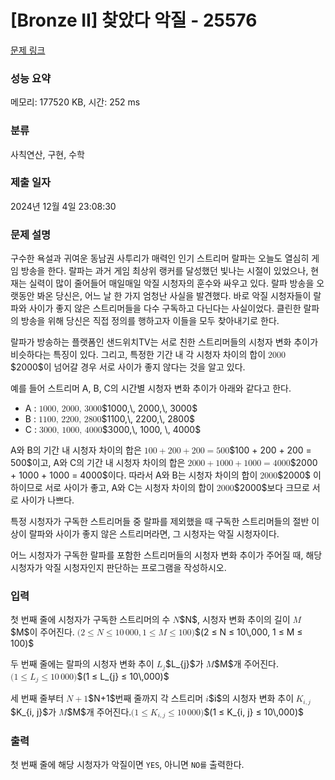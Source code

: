 # [Bronze II] 찾았다 악질 - 25576 

[문제 링크](https://www.acmicpc.net/problem/25576) 

### 성능 요약

메모리: 177520 KB, 시간: 252 ms

### 분류

사칙연산, 구현, 수학

### 제출 일자

2024년 12월 4일 23:08:30

### 문제 설명

<p style="user-select: auto !important;">구수한 욕설과 귀여운 동남권 사투리가 매력인 인기 스트리머 랄파는 오늘도 열심히 게임 방송을 한다. 랄파는 과거 게임 최상위 랭커를 달성했던 빛나는 시절이 있었으나, 현재는 실력이 많이 줄어들어 매일매일 악질 시청자의 훈수와 싸우고 있다. 랄파 방송을 오랫동안 봐온 당신은, 어느 날 한 가지 엄청난 사실을 발견했다. 바로 악질 시청자들이 랄파와 사이가 좋지 않은 스트리머들을 다수 구독하고 다닌다는 사실이었다. 클린한 랄파의 방송을 위해 당신은 직접 정의를 행하고자 이들을 모두 찾아내기로 한다.</p>

<p style="user-select: auto !important;">랄파가 방송하는 플랫폼인 샌드위치TV는 서로 친한 스트리머들의 시청자 변화 추이가 비슷하다는 특징이 있다. 그리고, 특정한 기간 내 각 시청자 차이의 합이 <mjx-container class="MathJax" jax="CHTML" style="font-size: 99.7%; position: relative; user-select: auto !important;"><mjx-math class="MJX-TEX" aria-hidden="true" style="user-select: auto !important;"><mjx-mn class="mjx-n" style="user-select: auto !important;"><mjx-c class="mjx-c32" style="user-select: auto !important;"></mjx-c><mjx-c class="mjx-c30" style="user-select: auto !important;"></mjx-c><mjx-c class="mjx-c30" style="user-select: auto !important;"></mjx-c><mjx-c class="mjx-c30" style="user-select: auto !important;"></mjx-c></mjx-mn></mjx-math><mjx-assistive-mml unselectable="on" display="inline" style="user-select: auto !important;"><math xmlns="http://www.w3.org/1998/Math/MathML" style="user-select: auto !important;"><mn style="user-select: auto !important;">2000</mn></math></mjx-assistive-mml><span aria-hidden="true" class="no-mathjax mjx-copytext" style="user-select: auto !important;">$2000$</span></mjx-container>이 넘어갈 경우 서로 사이가 좋지 않다는 것을 알고 있다.</p>

<p style="user-select: auto !important;">예를 들어 스트리머 A, B, C의 시간별 시청자 변화 추이가 아래와 같다고 한다.</p>

<ul style="user-select: auto !important;">
	<li style="user-select: auto !important;">A : <mjx-container class="MathJax" jax="CHTML" style="font-size: 99.7%; position: relative; user-select: auto !important;"><mjx-math class="MJX-TEX" aria-hidden="true" style="user-select: auto !important;"><mjx-mn class="mjx-n" style="user-select: auto !important;"><mjx-c class="mjx-c31" style="user-select: auto !important;"></mjx-c><mjx-c class="mjx-c30" style="user-select: auto !important;"></mjx-c><mjx-c class="mjx-c30" style="user-select: auto !important;"></mjx-c><mjx-c class="mjx-c30" style="user-select: auto !important;"></mjx-c></mjx-mn><mjx-mo class="mjx-n" style="user-select: auto !important;"><mjx-c class="mjx-c2C" style="user-select: auto !important;"></mjx-c></mjx-mo><mjx-mstyle style="user-select: auto !important;"><mjx-mspace style="width: 0.167em; user-select: auto !important;"></mjx-mspace></mjx-mstyle><mjx-mn class="mjx-n" space="2" style="user-select: auto !important;"><mjx-c class="mjx-c32" style="user-select: auto !important;"></mjx-c><mjx-c class="mjx-c30" style="user-select: auto !important;"></mjx-c><mjx-c class="mjx-c30" style="user-select: auto !important;"></mjx-c><mjx-c class="mjx-c30" style="user-select: auto !important;"></mjx-c></mjx-mn><mjx-mo class="mjx-n" style="user-select: auto !important;"><mjx-c class="mjx-c2C" style="user-select: auto !important;"></mjx-c></mjx-mo><mjx-mstyle style="user-select: auto !important;"><mjx-mspace style="width: 0.167em; user-select: auto !important;"></mjx-mspace></mjx-mstyle><mjx-mn class="mjx-n" space="2" style="user-select: auto !important;"><mjx-c class="mjx-c33" style="user-select: auto !important;"></mjx-c><mjx-c class="mjx-c30" style="user-select: auto !important;"></mjx-c><mjx-c class="mjx-c30" style="user-select: auto !important;"></mjx-c><mjx-c class="mjx-c30" style="user-select: auto !important;"></mjx-c></mjx-mn></mjx-math><mjx-assistive-mml unselectable="on" display="inline" style="user-select: auto !important;"><math xmlns="http://www.w3.org/1998/Math/MathML" style="user-select: auto !important;"><mn style="user-select: auto !important;">1000</mn><mo style="user-select: auto !important;">,</mo><mstyle scriptlevel="0" style="user-select: auto !important;"><mspace width="0.167em" style="user-select: auto !important;"></mspace></mstyle><mn style="user-select: auto !important;">2000</mn><mo style="user-select: auto !important;">,</mo><mstyle scriptlevel="0" style="user-select: auto !important;"><mspace width="0.167em" style="user-select: auto !important;"></mspace></mstyle><mn style="user-select: auto !important;">3000</mn></math></mjx-assistive-mml><span aria-hidden="true" class="no-mathjax mjx-copytext" style="user-select: auto !important;">$1000,\, 2000,\, 3000$</span> </mjx-container></li>
	<li style="user-select: auto !important;">B : <mjx-container class="MathJax" jax="CHTML" style="font-size: 99.7%; position: relative; user-select: auto !important;"><mjx-math class="MJX-TEX" aria-hidden="true" style="user-select: auto !important;"><mjx-mn class="mjx-n" style="user-select: auto !important;"><mjx-c class="mjx-c31" style="user-select: auto !important;"></mjx-c><mjx-c class="mjx-c31" style="user-select: auto !important;"></mjx-c><mjx-c class="mjx-c30" style="user-select: auto !important;"></mjx-c><mjx-c class="mjx-c30" style="user-select: auto !important;"></mjx-c></mjx-mn><mjx-mo class="mjx-n" style="user-select: auto !important;"><mjx-c class="mjx-c2C" style="user-select: auto !important;"></mjx-c></mjx-mo><mjx-mstyle style="user-select: auto !important;"><mjx-mspace style="width: 0.167em; user-select: auto !important;"></mjx-mspace></mjx-mstyle><mjx-mn class="mjx-n" space="2" style="user-select: auto !important;"><mjx-c class="mjx-c32" style="user-select: auto !important;"></mjx-c><mjx-c class="mjx-c32" style="user-select: auto !important;"></mjx-c><mjx-c class="mjx-c30" style="user-select: auto !important;"></mjx-c><mjx-c class="mjx-c30" style="user-select: auto !important;"></mjx-c></mjx-mn><mjx-mo class="mjx-n" style="user-select: auto !important;"><mjx-c class="mjx-c2C" style="user-select: auto !important;"></mjx-c></mjx-mo><mjx-mstyle style="user-select: auto !important;"><mjx-mspace style="width: 0.167em; user-select: auto !important;"></mjx-mspace></mjx-mstyle><mjx-mn class="mjx-n" space="2" style="user-select: auto !important;"><mjx-c class="mjx-c32" style="user-select: auto !important;"></mjx-c><mjx-c class="mjx-c38" style="user-select: auto !important;"></mjx-c><mjx-c class="mjx-c30" style="user-select: auto !important;"></mjx-c><mjx-c class="mjx-c30" style="user-select: auto !important;"></mjx-c></mjx-mn></mjx-math><mjx-assistive-mml unselectable="on" display="inline" style="user-select: auto !important;"><math xmlns="http://www.w3.org/1998/Math/MathML" style="user-select: auto !important;"><mn style="user-select: auto !important;">1100</mn><mo style="user-select: auto !important;">,</mo><mstyle scriptlevel="0" style="user-select: auto !important;"><mspace width="0.167em" style="user-select: auto !important;"></mspace></mstyle><mn style="user-select: auto !important;">2200</mn><mo style="user-select: auto !important;">,</mo><mstyle scriptlevel="0" style="user-select: auto !important;"><mspace width="0.167em" style="user-select: auto !important;"></mspace></mstyle><mn style="user-select: auto !important;">2800</mn></math></mjx-assistive-mml><span aria-hidden="true" class="no-mathjax mjx-copytext" style="user-select: auto !important;">$1100,\, 2200,\, 2800$</span> </mjx-container></li>
	<li style="user-select: auto !important;">C : <mjx-container class="MathJax" jax="CHTML" style="font-size: 99.7%; position: relative; user-select: auto !important;"><mjx-math class="MJX-TEX" aria-hidden="true" style="user-select: auto !important;"><mjx-mn class="mjx-n" style="user-select: auto !important;"><mjx-c class="mjx-c33" style="user-select: auto !important;"></mjx-c><mjx-c class="mjx-c30" style="user-select: auto !important;"></mjx-c><mjx-c class="mjx-c30" style="user-select: auto !important;"></mjx-c><mjx-c class="mjx-c30" style="user-select: auto !important;"></mjx-c></mjx-mn><mjx-mo class="mjx-n" style="user-select: auto !important;"><mjx-c class="mjx-c2C" style="user-select: auto !important;"></mjx-c></mjx-mo><mjx-mstyle style="user-select: auto !important;"><mjx-mspace style="width: 0.167em; user-select: auto !important;"></mjx-mspace></mjx-mstyle><mjx-mn class="mjx-n" space="2" style="user-select: auto !important;"><mjx-c class="mjx-c31" style="user-select: auto !important;"></mjx-c><mjx-c class="mjx-c30" style="user-select: auto !important;"></mjx-c><mjx-c class="mjx-c30" style="user-select: auto !important;"></mjx-c><mjx-c class="mjx-c30" style="user-select: auto !important;"></mjx-c></mjx-mn><mjx-mo class="mjx-n" style="user-select: auto !important;"><mjx-c class="mjx-c2C" style="user-select: auto !important;"></mjx-c></mjx-mo><mjx-mstyle style="user-select: auto !important;"><mjx-mspace style="width: 0.167em; user-select: auto !important;"></mjx-mspace></mjx-mstyle><mjx-mn class="mjx-n" space="2" style="user-select: auto !important;"><mjx-c class="mjx-c34" style="user-select: auto !important;"></mjx-c><mjx-c class="mjx-c30" style="user-select: auto !important;"></mjx-c><mjx-c class="mjx-c30" style="user-select: auto !important;"></mjx-c><mjx-c class="mjx-c30" style="user-select: auto !important;"></mjx-c></mjx-mn></mjx-math><mjx-assistive-mml unselectable="on" display="inline" style="user-select: auto !important;"><math xmlns="http://www.w3.org/1998/Math/MathML" style="user-select: auto !important;"><mn style="user-select: auto !important;">3000</mn><mo style="user-select: auto !important;">,</mo><mstyle scriptlevel="0" style="user-select: auto !important;"><mspace width="0.167em" style="user-select: auto !important;"></mspace></mstyle><mn style="user-select: auto !important;">1000</mn><mo style="user-select: auto !important;">,</mo><mstyle scriptlevel="0" style="user-select: auto !important;"><mspace width="0.167em" style="user-select: auto !important;"></mspace></mstyle><mn style="user-select: auto !important;">4000</mn></math></mjx-assistive-mml><span aria-hidden="true" class="no-mathjax mjx-copytext" style="user-select: auto !important;">$3000,\, 1000, \, 4000$</span> </mjx-container></li>
</ul>

<p style="user-select: auto !important;">A와 B의 기간 내 시청자 차이의 합은 <mjx-container class="MathJax" jax="CHTML" style="font-size: 99.7%; position: relative; user-select: auto !important;"><mjx-math class="MJX-TEX" aria-hidden="true" style="user-select: auto !important;"><mjx-mn class="mjx-n" style="user-select: auto !important;"><mjx-c class="mjx-c31" style="user-select: auto !important;"></mjx-c><mjx-c class="mjx-c30" style="user-select: auto !important;"></mjx-c><mjx-c class="mjx-c30" style="user-select: auto !important;"></mjx-c></mjx-mn><mjx-mo class="mjx-n" space="3" style="user-select: auto !important;"><mjx-c class="mjx-c2B" style="user-select: auto !important;"></mjx-c></mjx-mo><mjx-mn class="mjx-n" space="3" style="user-select: auto !important;"><mjx-c class="mjx-c32" style="user-select: auto !important;"></mjx-c><mjx-c class="mjx-c30" style="user-select: auto !important;"></mjx-c><mjx-c class="mjx-c30" style="user-select: auto !important;"></mjx-c></mjx-mn><mjx-mo class="mjx-n" space="3" style="user-select: auto !important;"><mjx-c class="mjx-c2B" style="user-select: auto !important;"></mjx-c></mjx-mo><mjx-mn class="mjx-n" space="3" style="user-select: auto !important;"><mjx-c class="mjx-c32" style="user-select: auto !important;"></mjx-c><mjx-c class="mjx-c30" style="user-select: auto !important;"></mjx-c><mjx-c class="mjx-c30" style="user-select: auto !important;"></mjx-c></mjx-mn><mjx-mo class="mjx-n" space="4" style="user-select: auto !important;"><mjx-c class="mjx-c3D" style="user-select: auto !important;"></mjx-c></mjx-mo><mjx-mn class="mjx-n" space="4" style="user-select: auto !important;"><mjx-c class="mjx-c35" style="user-select: auto !important;"></mjx-c><mjx-c class="mjx-c30" style="user-select: auto !important;"></mjx-c><mjx-c class="mjx-c30" style="user-select: auto !important;"></mjx-c></mjx-mn></mjx-math><mjx-assistive-mml unselectable="on" display="inline" style="user-select: auto !important;"><math xmlns="http://www.w3.org/1998/Math/MathML" style="user-select: auto !important;"><mn style="user-select: auto !important;">100</mn><mo style="user-select: auto !important;">+</mo><mn style="user-select: auto !important;">200</mn><mo style="user-select: auto !important;">+</mo><mn style="user-select: auto !important;">200</mn><mo style="user-select: auto !important;">=</mo><mn style="user-select: auto !important;">500</mn></math></mjx-assistive-mml><span aria-hidden="true" class="no-mathjax mjx-copytext" style="user-select: auto !important;">$100 + 200 + 200 = 500$</span></mjx-container>이고, A와 C의 기간 내 시청자 차이의 합은 <mjx-container class="MathJax" jax="CHTML" style="font-size: 99.7%; position: relative; user-select: auto !important;"><mjx-math class="MJX-TEX" aria-hidden="true" style="user-select: auto !important;"><mjx-mn class="mjx-n" style="user-select: auto !important;"><mjx-c class="mjx-c32" style="user-select: auto !important;"></mjx-c><mjx-c class="mjx-c30" style="user-select: auto !important;"></mjx-c><mjx-c class="mjx-c30" style="user-select: auto !important;"></mjx-c><mjx-c class="mjx-c30" style="user-select: auto !important;"></mjx-c></mjx-mn><mjx-mo class="mjx-n" space="3" style="user-select: auto !important;"><mjx-c class="mjx-c2B" style="user-select: auto !important;"></mjx-c></mjx-mo><mjx-mn class="mjx-n" space="3" style="user-select: auto !important;"><mjx-c class="mjx-c31" style="user-select: auto !important;"></mjx-c><mjx-c class="mjx-c30" style="user-select: auto !important;"></mjx-c><mjx-c class="mjx-c30" style="user-select: auto !important;"></mjx-c><mjx-c class="mjx-c30" style="user-select: auto !important;"></mjx-c></mjx-mn><mjx-mo class="mjx-n" space="3" style="user-select: auto !important;"><mjx-c class="mjx-c2B" style="user-select: auto !important;"></mjx-c></mjx-mo><mjx-mn class="mjx-n" space="3" style="user-select: auto !important;"><mjx-c class="mjx-c31" style="user-select: auto !important;"></mjx-c><mjx-c class="mjx-c30" style="user-select: auto !important;"></mjx-c><mjx-c class="mjx-c30" style="user-select: auto !important;"></mjx-c><mjx-c class="mjx-c30" style="user-select: auto !important;"></mjx-c></mjx-mn><mjx-mo class="mjx-n" space="4" style="user-select: auto !important;"><mjx-c class="mjx-c3D" style="user-select: auto !important;"></mjx-c></mjx-mo><mjx-mn class="mjx-n" space="4" style="user-select: auto !important;"><mjx-c class="mjx-c34" style="user-select: auto !important;"></mjx-c><mjx-c class="mjx-c30" style="user-select: auto !important;"></mjx-c><mjx-c class="mjx-c30" style="user-select: auto !important;"></mjx-c><mjx-c class="mjx-c30" style="user-select: auto !important;"></mjx-c></mjx-mn></mjx-math><mjx-assistive-mml unselectable="on" display="inline" style="user-select: auto !important;"><math xmlns="http://www.w3.org/1998/Math/MathML" style="user-select: auto !important;"><mn style="user-select: auto !important;">2000</mn><mo style="user-select: auto !important;">+</mo><mn style="user-select: auto !important;">1000</mn><mo style="user-select: auto !important;">+</mo><mn style="user-select: auto !important;">1000</mn><mo style="user-select: auto !important;">=</mo><mn style="user-select: auto !important;">4000</mn></math></mjx-assistive-mml><span aria-hidden="true" class="no-mathjax mjx-copytext" style="user-select: auto !important;">$2000 + 1000 + 1000 = 4000$</span></mjx-container>이다. 따라서 A와 B는 시청자 차이의 합이 <mjx-container class="MathJax" jax="CHTML" style="font-size: 99.7%; position: relative; user-select: auto !important;"><mjx-math class="MJX-TEX" aria-hidden="true" style="user-select: auto !important;"><mjx-mn class="mjx-n" style="user-select: auto !important;"><mjx-c class="mjx-c32" style="user-select: auto !important;"></mjx-c><mjx-c class="mjx-c30" style="user-select: auto !important;"></mjx-c><mjx-c class="mjx-c30" style="user-select: auto !important;"></mjx-c><mjx-c class="mjx-c30" style="user-select: auto !important;"></mjx-c></mjx-mn></mjx-math><mjx-assistive-mml unselectable="on" display="inline" style="user-select: auto !important;"><math xmlns="http://www.w3.org/1998/Math/MathML" style="user-select: auto !important;"><mn style="user-select: auto !important;">2000</mn></math></mjx-assistive-mml><span aria-hidden="true" class="no-mathjax mjx-copytext" style="user-select: auto !important;">$2000$</span></mjx-container> 이하이므로 서로 사이가 좋고, A와 C는 시청자 차이의 합이 <mjx-container class="MathJax" jax="CHTML" style="font-size: 99.7%; position: relative; user-select: auto !important;"><mjx-math class="MJX-TEX" aria-hidden="true" style="user-select: auto !important;"><mjx-mn class="mjx-n" style="user-select: auto !important;"><mjx-c class="mjx-c32" style="user-select: auto !important;"></mjx-c><mjx-c class="mjx-c30" style="user-select: auto !important;"></mjx-c><mjx-c class="mjx-c30" style="user-select: auto !important;"></mjx-c><mjx-c class="mjx-c30" style="user-select: auto !important;"></mjx-c></mjx-mn></mjx-math><mjx-assistive-mml unselectable="on" display="inline" style="user-select: auto !important;"><math xmlns="http://www.w3.org/1998/Math/MathML" style="user-select: auto !important;"><mn style="user-select: auto !important;">2000</mn></math></mjx-assistive-mml><span aria-hidden="true" class="no-mathjax mjx-copytext" style="user-select: auto !important;">$2000$</span></mjx-container>보다 크므로 서로 사이가 나쁘다.</p>

<p style="user-select: auto !important;">특정 시청자가 구독한 스트리머들 중 랄파를 제외했을 때 구독한 스트리머들의 절반 이상이 랄파와 사이가 좋지 않은 스트리머라면, 그 시청자는 악질 시청자이다.</p>

<p style="user-select: auto !important;">어느 시청자가 구독한 랄파를 포함한 스트리머들의 시청자 변화 추이가 주어질 때, 해당 시청자가 악질 시청자인지 판단하는 프로그램을 작성하시오.</p>

### 입력 

 <p style="user-select: auto !important;">첫 번째 줄에 시청자가 구독한 스트리머의 수 <mjx-container class="MathJax" jax="CHTML" style="font-size: 99.7%; position: relative; user-select: auto !important;"><mjx-math class="MJX-TEX" aria-hidden="true" style="user-select: auto !important;"><mjx-mi class="mjx-i" style="user-select: auto !important;"><mjx-c class="mjx-c1D441 TEX-I" style="user-select: auto !important;"></mjx-c></mjx-mi></mjx-math><mjx-assistive-mml unselectable="on" display="inline" style="user-select: auto !important;"><math xmlns="http://www.w3.org/1998/Math/MathML" style="user-select: auto !important;"><mi style="user-select: auto !important;">N</mi></math></mjx-assistive-mml><span aria-hidden="true" class="no-mathjax mjx-copytext" style="user-select: auto !important;">$N$</span></mjx-container>, 시청자 변화 추이의 길이 <mjx-container class="MathJax" jax="CHTML" style="font-size: 99.7%; position: relative; user-select: auto !important;"><mjx-math class="MJX-TEX" aria-hidden="true" style="user-select: auto !important;"><mjx-mi class="mjx-i" style="user-select: auto !important;"><mjx-c class="mjx-c1D440 TEX-I" style="user-select: auto !important;"></mjx-c></mjx-mi></mjx-math><mjx-assistive-mml unselectable="on" display="inline" style="user-select: auto !important;"><math xmlns="http://www.w3.org/1998/Math/MathML" style="user-select: auto !important;"><mi style="user-select: auto !important;">M</mi></math></mjx-assistive-mml><span aria-hidden="true" class="no-mathjax mjx-copytext" style="user-select: auto !important;">$M$</span></mjx-container>이 주어진다. <mjx-container class="MathJax" jax="CHTML" style="font-size: 99.7%; position: relative; user-select: auto !important;"><mjx-math class="MJX-TEX" aria-hidden="true" style="user-select: auto !important;"><mjx-mo class="mjx-n" style="user-select: auto !important;"><mjx-c class="mjx-c28" style="user-select: auto !important;"></mjx-c></mjx-mo><mjx-mn class="mjx-n" style="user-select: auto !important;"><mjx-c class="mjx-c32" style="user-select: auto !important;"></mjx-c></mjx-mn><mjx-mo class="mjx-n" space="4" style="user-select: auto !important;"><mjx-c class="mjx-c2264" style="user-select: auto !important;"></mjx-c></mjx-mo><mjx-mi class="mjx-i" space="4" style="user-select: auto !important;"><mjx-c class="mjx-c1D441 TEX-I" style="user-select: auto !important;"></mjx-c></mjx-mi><mjx-mo class="mjx-n" space="4" style="user-select: auto !important;"><mjx-c class="mjx-c2264" style="user-select: auto !important;"></mjx-c></mjx-mo><mjx-mn class="mjx-n" space="4" style="user-select: auto !important;"><mjx-c class="mjx-c31" style="user-select: auto !important;"></mjx-c><mjx-c class="mjx-c30" style="user-select: auto !important;"></mjx-c></mjx-mn><mjx-mstyle style="user-select: auto !important;"><mjx-mspace style="width: 0.167em; user-select: auto !important;"></mjx-mspace></mjx-mstyle><mjx-mn class="mjx-n" style="user-select: auto !important;"><mjx-c class="mjx-c30" style="user-select: auto !important;"></mjx-c><mjx-c class="mjx-c30" style="user-select: auto !important;"></mjx-c><mjx-c class="mjx-c30" style="user-select: auto !important;"></mjx-c></mjx-mn><mjx-mo class="mjx-n" style="user-select: auto !important;"><mjx-c class="mjx-c2C" style="user-select: auto !important;"></mjx-c></mjx-mo><mjx-mn class="mjx-n" space="2" style="user-select: auto !important;"><mjx-c class="mjx-c31" style="user-select: auto !important;"></mjx-c></mjx-mn><mjx-mo class="mjx-n" space="4" style="user-select: auto !important;"><mjx-c class="mjx-c2264" style="user-select: auto !important;"></mjx-c></mjx-mo><mjx-mi class="mjx-i" space="4" style="user-select: auto !important;"><mjx-c class="mjx-c1D440 TEX-I" style="user-select: auto !important;"></mjx-c></mjx-mi><mjx-mo class="mjx-n" space="4" style="user-select: auto !important;"><mjx-c class="mjx-c2264" style="user-select: auto !important;"></mjx-c></mjx-mo><mjx-mn class="mjx-n" space="4" style="user-select: auto !important;"><mjx-c class="mjx-c31" style="user-select: auto !important;"></mjx-c><mjx-c class="mjx-c30" style="user-select: auto !important;"></mjx-c><mjx-c class="mjx-c30" style="user-select: auto !important;"></mjx-c></mjx-mn><mjx-mo class="mjx-n" style="user-select: auto !important;"><mjx-c class="mjx-c29" style="user-select: auto !important;"></mjx-c></mjx-mo></mjx-math><mjx-assistive-mml unselectable="on" display="inline" style="user-select: auto !important;"><math xmlns="http://www.w3.org/1998/Math/MathML" style="user-select: auto !important;"><mo stretchy="false" style="user-select: auto !important;">(</mo><mn style="user-select: auto !important;">2</mn><mo style="user-select: auto !important;">≤</mo><mi style="user-select: auto !important;">N</mi><mo style="user-select: auto !important;">≤</mo><mn style="user-select: auto !important;">10</mn><mstyle scriptlevel="0" style="user-select: auto !important;"><mspace width="0.167em" style="user-select: auto !important;"></mspace></mstyle><mn style="user-select: auto !important;">000</mn><mo style="user-select: auto !important;">,</mo><mn style="user-select: auto !important;">1</mn><mo style="user-select: auto !important;">≤</mo><mi style="user-select: auto !important;">M</mi><mo style="user-select: auto !important;">≤</mo><mn style="user-select: auto !important;">100</mn><mo stretchy="false" style="user-select: auto !important;">)</mo></math></mjx-assistive-mml><span aria-hidden="true" class="no-mathjax mjx-copytext" style="user-select: auto !important;">$(2 ≤ N ≤ 10\,000, 1 ≤ M ≤ 100)$</span> </mjx-container></p>

<p style="user-select: auto !important;">두 번째 줄에는 랄파의 시청자 변화 추이 <mjx-container class="MathJax" jax="CHTML" style="font-size: 99.7%; position: relative; user-select: auto !important;"><mjx-math class="MJX-TEX" aria-hidden="true" style="user-select: auto !important;"><mjx-msub style="user-select: auto !important;"><mjx-mi class="mjx-i" style="user-select: auto !important;"><mjx-c class="mjx-c1D43F TEX-I" style="user-select: auto !important;"></mjx-c></mjx-mi><mjx-script style="vertical-align: -0.15em; user-select: auto !important;"><mjx-texatom size="s" texclass="ORD" style="user-select: auto !important;"><mjx-mi class="mjx-i" style="user-select: auto !important;"><mjx-c class="mjx-c1D457 TEX-I" style="user-select: auto !important;"></mjx-c></mjx-mi></mjx-texatom></mjx-script></mjx-msub></mjx-math><mjx-assistive-mml unselectable="on" display="inline" style="user-select: auto !important;"><math xmlns="http://www.w3.org/1998/Math/MathML" style="user-select: auto !important;"><msub style="user-select: auto !important;"><mi style="user-select: auto !important;">L</mi><mrow data-mjx-texclass="ORD" style="user-select: auto !important;"><mi style="user-select: auto !important;">j</mi></mrow></msub></math></mjx-assistive-mml><span aria-hidden="true" class="no-mathjax mjx-copytext" style="user-select: auto !important;">$L_{j}$</span></mjx-container>가 <mjx-container class="MathJax" jax="CHTML" style="font-size: 99.7%; position: relative; user-select: auto !important;"><mjx-math class="MJX-TEX" aria-hidden="true" style="user-select: auto !important;"><mjx-mi class="mjx-i" style="user-select: auto !important;"><mjx-c class="mjx-c1D440 TEX-I" style="user-select: auto !important;"></mjx-c></mjx-mi></mjx-math><mjx-assistive-mml unselectable="on" display="inline" style="user-select: auto !important;"><math xmlns="http://www.w3.org/1998/Math/MathML" style="user-select: auto !important;"><mi style="user-select: auto !important;">M</mi></math></mjx-assistive-mml><span aria-hidden="true" class="no-mathjax mjx-copytext" style="user-select: auto !important;">$M$</span></mjx-container>개 주어진다. <mjx-container class="MathJax" jax="CHTML" style="font-size: 99.7%; position: relative; user-select: auto !important;"><mjx-math class="MJX-TEX" aria-hidden="true" style="user-select: auto !important;"><mjx-mo class="mjx-n" style="user-select: auto !important;"><mjx-c class="mjx-c28" style="user-select: auto !important;"></mjx-c></mjx-mo><mjx-mn class="mjx-n" style="user-select: auto !important;"><mjx-c class="mjx-c31" style="user-select: auto !important;"></mjx-c></mjx-mn><mjx-mo class="mjx-n" space="4" style="user-select: auto !important;"><mjx-c class="mjx-c2264" style="user-select: auto !important;"></mjx-c></mjx-mo><mjx-msub space="4" style="user-select: auto !important;"><mjx-mi class="mjx-i" style="user-select: auto !important;"><mjx-c class="mjx-c1D43F TEX-I" style="user-select: auto !important;"></mjx-c></mjx-mi><mjx-script style="vertical-align: -0.15em; user-select: auto !important;"><mjx-texatom size="s" texclass="ORD" style="user-select: auto !important;"><mjx-mi class="mjx-i" style="user-select: auto !important;"><mjx-c class="mjx-c1D457 TEX-I" style="user-select: auto !important;"></mjx-c></mjx-mi></mjx-texatom></mjx-script></mjx-msub><mjx-mo class="mjx-n" space="4" style="user-select: auto !important;"><mjx-c class="mjx-c2264" style="user-select: auto !important;"></mjx-c></mjx-mo><mjx-mn class="mjx-n" space="4" style="user-select: auto !important;"><mjx-c class="mjx-c31" style="user-select: auto !important;"></mjx-c><mjx-c class="mjx-c30" style="user-select: auto !important;"></mjx-c></mjx-mn><mjx-mstyle style="user-select: auto !important;"><mjx-mspace style="width: 0.167em; user-select: auto !important;"></mjx-mspace></mjx-mstyle><mjx-mn class="mjx-n" style="user-select: auto !important;"><mjx-c class="mjx-c30" style="user-select: auto !important;"></mjx-c><mjx-c class="mjx-c30" style="user-select: auto !important;"></mjx-c><mjx-c class="mjx-c30" style="user-select: auto !important;"></mjx-c></mjx-mn><mjx-mo class="mjx-n" style="user-select: auto !important;"><mjx-c class="mjx-c29" style="user-select: auto !important;"></mjx-c></mjx-mo></mjx-math><mjx-assistive-mml unselectable="on" display="inline" style="user-select: auto !important;"><math xmlns="http://www.w3.org/1998/Math/MathML" style="user-select: auto !important;"><mo stretchy="false" style="user-select: auto !important;">(</mo><mn style="user-select: auto !important;">1</mn><mo style="user-select: auto !important;">≤</mo><msub style="user-select: auto !important;"><mi style="user-select: auto !important;">L</mi><mrow data-mjx-texclass="ORD" style="user-select: auto !important;"><mi style="user-select: auto !important;">j</mi></mrow></msub><mo style="user-select: auto !important;">≤</mo><mn style="user-select: auto !important;">10</mn><mstyle scriptlevel="0" style="user-select: auto !important;"><mspace width="0.167em" style="user-select: auto !important;"></mspace></mstyle><mn style="user-select: auto !important;">000</mn><mo stretchy="false" style="user-select: auto !important;">)</mo></math></mjx-assistive-mml><span aria-hidden="true" class="no-mathjax mjx-copytext" style="user-select: auto !important;">$(1 ≤ L_{j} ≤ 10\,000)$</span> </mjx-container></p>

<p style="user-select: auto !important;">세 번째 줄부터 <mjx-container class="MathJax" jax="CHTML" style="font-size: 99.7%; position: relative; user-select: auto !important;"><mjx-math class="MJX-TEX" aria-hidden="true" style="user-select: auto !important;"><mjx-mi class="mjx-i" style="user-select: auto !important;"><mjx-c class="mjx-c1D441 TEX-I" style="user-select: auto !important;"></mjx-c></mjx-mi><mjx-mo class="mjx-n" space="3" style="user-select: auto !important;"><mjx-c class="mjx-c2B" style="user-select: auto !important;"></mjx-c></mjx-mo><mjx-mn class="mjx-n" space="3" style="user-select: auto !important;"><mjx-c class="mjx-c31" style="user-select: auto !important;"></mjx-c></mjx-mn></mjx-math><mjx-assistive-mml unselectable="on" display="inline" style="user-select: auto !important;"><math xmlns="http://www.w3.org/1998/Math/MathML" style="user-select: auto !important;"><mi style="user-select: auto !important;">N</mi><mo style="user-select: auto !important;">+</mo><mn style="user-select: auto !important;">1</mn></math></mjx-assistive-mml><span aria-hidden="true" class="no-mathjax mjx-copytext" style="user-select: auto !important;">$N+1$</span></mjx-container>번째 줄까지 각 스트리머 <mjx-container class="MathJax" jax="CHTML" style="font-size: 99.7%; position: relative; user-select: auto !important;"><mjx-math class="MJX-TEX" aria-hidden="true" style="user-select: auto !important;"><mjx-mi class="mjx-i" style="user-select: auto !important;"><mjx-c class="mjx-c1D456 TEX-I" style="user-select: auto !important;"></mjx-c></mjx-mi></mjx-math><mjx-assistive-mml unselectable="on" display="inline" style="user-select: auto !important;"><math xmlns="http://www.w3.org/1998/Math/MathML" style="user-select: auto !important;"><mi style="user-select: auto !important;">i</mi></math></mjx-assistive-mml><span aria-hidden="true" class="no-mathjax mjx-copytext" style="user-select: auto !important;">$i$</span></mjx-container>의 시청자 변화 추이 <mjx-container class="MathJax" jax="CHTML" style="font-size: 99.7%; position: relative; user-select: auto !important;"><mjx-math class="MJX-TEX" aria-hidden="true" style="user-select: auto !important;"><mjx-msub style="user-select: auto !important;"><mjx-mi class="mjx-i" style="user-select: auto !important;"><mjx-c class="mjx-c1D43E TEX-I" style="user-select: auto !important;"></mjx-c></mjx-mi><mjx-script style="vertical-align: -0.15em; margin-left: -0.04em; user-select: auto !important;"><mjx-texatom size="s" texclass="ORD" style="user-select: auto !important;"><mjx-mi class="mjx-i" style="user-select: auto !important;"><mjx-c class="mjx-c1D456 TEX-I" style="user-select: auto !important;"></mjx-c></mjx-mi><mjx-mo class="mjx-n" style="user-select: auto !important;"><mjx-c class="mjx-c2C" style="user-select: auto !important;"></mjx-c></mjx-mo><mjx-mi class="mjx-i" style="user-select: auto !important;"><mjx-c class="mjx-c1D457 TEX-I" style="user-select: auto !important;"></mjx-c></mjx-mi></mjx-texatom></mjx-script></mjx-msub></mjx-math><mjx-assistive-mml unselectable="on" display="inline" style="user-select: auto !important;"><math xmlns="http://www.w3.org/1998/Math/MathML" style="user-select: auto !important;"><msub style="user-select: auto !important;"><mi style="user-select: auto !important;">K</mi><mrow data-mjx-texclass="ORD" style="user-select: auto !important;"><mi style="user-select: auto !important;">i</mi><mo style="user-select: auto !important;">,</mo><mi style="user-select: auto !important;">j</mi></mrow></msub></math></mjx-assistive-mml><span aria-hidden="true" class="no-mathjax mjx-copytext" style="user-select: auto !important;">$K_{i, j}$</span></mjx-container>가 <mjx-container class="MathJax" jax="CHTML" style="font-size: 99.7%; position: relative; user-select: auto !important;"><mjx-math class="MJX-TEX" aria-hidden="true" style="user-select: auto !important;"><mjx-mi class="mjx-i" style="user-select: auto !important;"><mjx-c class="mjx-c1D440 TEX-I" style="user-select: auto !important;"></mjx-c></mjx-mi></mjx-math><mjx-assistive-mml unselectable="on" display="inline" style="user-select: auto !important;"><math xmlns="http://www.w3.org/1998/Math/MathML" style="user-select: auto !important;"><mi style="user-select: auto !important;">M</mi></math></mjx-assistive-mml><span aria-hidden="true" class="no-mathjax mjx-copytext" style="user-select: auto !important;">$M$</span></mjx-container>개 주어진다.<mjx-container class="MathJax" jax="CHTML" style="font-size: 99.7%; position: relative; user-select: auto !important;"><mjx-math class="MJX-TEX" aria-hidden="true" style="user-select: auto !important;"><mjx-mo class="mjx-n" style="user-select: auto !important;"><mjx-c class="mjx-c28" style="user-select: auto !important;"></mjx-c></mjx-mo><mjx-mn class="mjx-n" style="user-select: auto !important;"><mjx-c class="mjx-c31" style="user-select: auto !important;"></mjx-c></mjx-mn><mjx-mo class="mjx-n" space="4" style="user-select: auto !important;"><mjx-c class="mjx-c2264" style="user-select: auto !important;"></mjx-c></mjx-mo><mjx-msub space="4" style="user-select: auto !important;"><mjx-mi class="mjx-i" style="user-select: auto !important;"><mjx-c class="mjx-c1D43E TEX-I" style="user-select: auto !important;"></mjx-c></mjx-mi><mjx-script style="vertical-align: -0.15em; margin-left: -0.04em; user-select: auto !important;"><mjx-texatom size="s" texclass="ORD" style="user-select: auto !important;"><mjx-mi class="mjx-i" style="user-select: auto !important;"><mjx-c class="mjx-c1D456 TEX-I" style="user-select: auto !important;"></mjx-c></mjx-mi><mjx-mo class="mjx-n" style="user-select: auto !important;"><mjx-c class="mjx-c2C" style="user-select: auto !important;"></mjx-c></mjx-mo><mjx-mi class="mjx-i" style="user-select: auto !important;"><mjx-c class="mjx-c1D457 TEX-I" style="user-select: auto !important;"></mjx-c></mjx-mi></mjx-texatom></mjx-script></mjx-msub><mjx-mo class="mjx-n" space="4" style="user-select: auto !important;"><mjx-c class="mjx-c2264" style="user-select: auto !important;"></mjx-c></mjx-mo><mjx-mn class="mjx-n" space="4" style="user-select: auto !important;"><mjx-c class="mjx-c31" style="user-select: auto !important;"></mjx-c><mjx-c class="mjx-c30" style="user-select: auto !important;"></mjx-c></mjx-mn><mjx-mstyle style="user-select: auto !important;"><mjx-mspace style="width: 0.167em; user-select: auto !important;"></mjx-mspace></mjx-mstyle><mjx-mn class="mjx-n" style="user-select: auto !important;"><mjx-c class="mjx-c30" style="user-select: auto !important;"></mjx-c><mjx-c class="mjx-c30" style="user-select: auto !important;"></mjx-c><mjx-c class="mjx-c30" style="user-select: auto !important;"></mjx-c></mjx-mn><mjx-mo class="mjx-n" style="user-select: auto !important;"><mjx-c class="mjx-c29" style="user-select: auto !important;"></mjx-c></mjx-mo></mjx-math><mjx-assistive-mml unselectable="on" display="inline" style="user-select: auto !important;"><math xmlns="http://www.w3.org/1998/Math/MathML" style="user-select: auto !important;"><mo stretchy="false" style="user-select: auto !important;">(</mo><mn style="user-select: auto !important;">1</mn><mo style="user-select: auto !important;">≤</mo><msub style="user-select: auto !important;"><mi style="user-select: auto !important;">K</mi><mrow data-mjx-texclass="ORD" style="user-select: auto !important;"><mi style="user-select: auto !important;">i</mi><mo style="user-select: auto !important;">,</mo><mi style="user-select: auto !important;">j</mi></mrow></msub><mo style="user-select: auto !important;">≤</mo><mn style="user-select: auto !important;">10</mn><mstyle scriptlevel="0" style="user-select: auto !important;"><mspace width="0.167em" style="user-select: auto !important;"></mspace></mstyle><mn style="user-select: auto !important;">000</mn><mo stretchy="false" style="user-select: auto !important;">)</mo></math></mjx-assistive-mml><span aria-hidden="true" class="no-mathjax mjx-copytext" style="user-select: auto !important;">$(1 ≤ K_{i, j} ≤ 10\,000)$</span> </mjx-container></p>

### 출력 

 <p style="user-select: auto !important;">첫 번째 줄에 해당 시청자가 악질이면 <code style="user-select: auto !important;">YES</code>, 아니면 <code style="user-select: auto !important;">NO를</code> 출력한다.</p>


